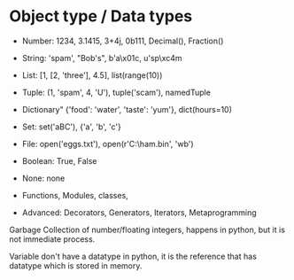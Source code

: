 # Object type / Data types

- Number: 1234, 3.1415, 3+4j, 0b111, Decimal(), Fraction()
- String: 'spam', "Bob's", b'a\x01c, u'sp\xc4m
- List: [1, [2, 'three'], 4.5], list(range(10))
- Tuple: (1, 'spam', 4, 'U'), tuple('scam'), namedTuple
- Dictionary" {'food': 'water', 'taste': 'yum'}, dict(hours=10)
- Set: set('aBC'), {'a', 'b', 'c'}
- File: open('eggs.txt'), open(r'C:\ham.bin', 'wb')
- Boolean: True, False
- None: none
- Functions, Modules, classes,

- Advanced: Decorators, Generators, Iterators, Metaprogramming

Garbage Collection of number/floating integers, happens in python, but it is not immediate process.

Variable don't have a datatype in python, it is the reference that has datatype which is stored in memory.